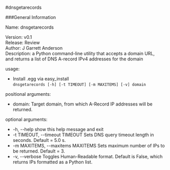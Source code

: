 #dnsgetarecords

###General Information

Name: dnsgetarecords

Version: v0.1  
Release: Review  
Author: J Garrett Anderson  
Description:  a Python command-line utility that accepts a domain URL,  
and returns a list of DNS A-record IPv4 addresses for the domain


usage:   

* Install .egg via easy_install   
```dnsgetarecords [-h] [-t TIMEOUT] [-m MAXITEMS] [-v] domain```

positional arguments:  
* domain: Target domain, from which A-Record IP addresses will be returned.

optional arguments:  
  * -h, --help            show this help message and exit
  * -t TIMEOUT, --timeout TIMEOUT
                        Sets DNS query timeout length in seconds. Default =
                        5.0 s.
  * -m MAXITEMS, --maxitems MAXITEMS
                        Sets maximum number of IPs to be returned. Default =
                        3.
  * -v, --verbose         Toggles Human-Readable format. Default is False, which
                        returns IPs formatted as a Python list.



